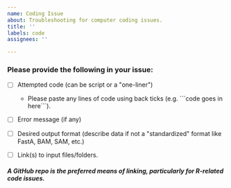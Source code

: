 ```yaml
---
name: Coding Issue
about: Troubleshooting for computer coding issues.
title: ''
labels: code
assignees: ''

---
```


### Please provide the following in your issue:

- [ ] Attempted code (can be script or a "one-liner")

  - Please paste any lines of code using back ticks (e.g. \`\`\`code goes in here\`\`\`\).
  

- [ ] Error message (if any)

- [ ] Desired output format (describe data if not a "standardized" format like FastA, BAM, SAM, etc.)

- [ ] Link(s) to input files/folders.



 ##### A GitHub repo is the preferred means of linking, particularly for R-related code issues.
